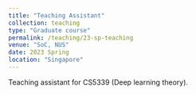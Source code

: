 ```yaml
---
title: "Teaching Assistant"
collection: teaching
type: "Graduate course"
permalink: /teaching/23-sp-teaching
venue: "SoC, NUS"
date: 2023 Spring
location: "Singapore"
---
```


Teaching assistant for CS5339 (Deep learning theory).


